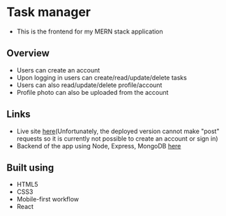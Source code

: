 # Task manager
- This is the frontend for my MERN stack application

## Overview
- Users can create an account
- Upon logging in users can create/read/update/delete tasks
- Users can also read/update/delete profile/account
- Profile photo can also be uploaded from the account

## Links
- Live site [here](https://easytaskmanager.netlify.app/)(Unfortunately, the deployed version cannot make "post" requests so it is currently not possible to create an account or sign in)
- Backend of the app using Node, Express, MongoDB [here](https://github.com/akshkin/task-manager--app-server)

## Built using
- HTML5
- CSS3
- Mobile-first workflow
- React
